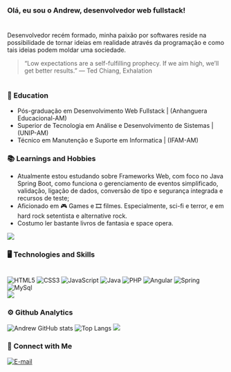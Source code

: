 ### Olá, eu sou o Andrew, desenvolvedor web fullstack!
#
<p>
Desenvolvedor recém formado, minha paixão por softwares reside na possibilidade de tornar ideias em realidade através da programação e como tais ideias podem moldar uma sociedade.  
</p>

> “Low expectations are a self-fulfilling prophecy. If we aim high, we’ll get better results.”
― Ted Chiang, Exhalation
#
### 🏫 Education
* Pós-graduação em Desenvolvimento Web Fullstack | (Anhanguera Educacional-AM)<br/>
* Superior de Tecnologia em Análise e Desenvolvimento de Sistemas | (UNIP-AM)<br/>
* Técnico em Manutenção e Suporte em Informatica | (IFAM-AM)<br/>

### 📚 Learnings and Hobbies
* Atualmente estou estudando sobre Frameworks Web, com foco no Java Spring Boot, como funciona o gerenciamento de eventos simplificado, validação, ligação de dados, conversão de tipo e segurança integrada e recursos de teste;
* Aficionado em 🎮 Games e 🎞️ filmes. Especialmente, sci-fi e terror, e em hard rock setentista e alternative rock.
* Costumo ler bastante livros de fantasia e space opera.

<img src="https://user-images.githubusercontent.com/73097560/115834477-dbab4500-a447-11eb-908a-139a6edaec5c.gif">

### 🖥️ Technologies and Skills
<div style="display: inline-block"><br/>
    <img align="Center" alt="HTML5" src="https://img.shields.io/badge/HTML5-E34F26?style=for-the-badge&logo=html5&logoColor=white">
    <img align="Center" alt="CSS3" src="https://img.shields.io/badge/CSS3-1572B6?style=for-the-badge&logo=css3&logoColor=white">
    <img align="Center" alt="JavaScript" src="https://img.shields.io/badge/JavaScript-323330?style=for-the-badge&logo=javascript&logoColor=F7DF1E">
    <img align="Center" alt="Java" src="https://img.shields.io/badge/Java-ED8B00?style=for-the-badge&logo=openjdk&logoColor=white">
    <img align="Center" alt="PHP" src="https://img.shields.io/badge/PHP-777BB4?style=for-the-badge&logo=php&logoColor=white">
    <img align="Center" alt="Angular" src="https://img.shields.io/badge/Angular-DD0031?style=for-the-badge&logo=angular&logoColor=white">
    <img align="Center" alt="Spring" src="https://img.shields.io/badge/Spring-6DB33F?style=for-the-badge&logo=spring&logoColor=white">
    <img align="Center" alt="MySql" src="https://img.shields.io/badge/MySQL-00000F?style=for-the-badge&logo=mysql&logoColor=white">
    
</div>
<img src="https://user-images.githubusercontent.com/73097560/115834477-dbab4500-a447-11eb-908a-139a6edaec5c.gif">

### ⚙️ Github Analytics
![Andrew GitHub stats](https://github-readme-stats.vercel.app/api?username=AndAlmeida&show_icons=true&theme=tokyonight)
![Top Langs](https://github-readme-stats.vercel.app/api/top-langs/?username=AndAlmeida&layout=compact&theme=tokyonight)
<img src="https://user-images.githubusercontent.com/73097560/115834477-dbab4500-a447-11eb-908a-139a6edaec5c.gif">


### 📱 Connect with Me

[![E-mail](https://img.shields.io/badge/Gmail-D14836?style=for-the-badge&logo=gmail&logoColor=white)](andalmeida77@gmail.com)
